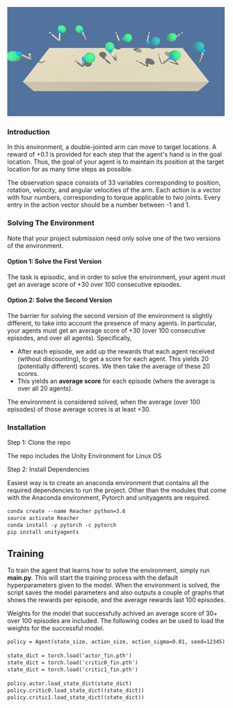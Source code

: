
![](reacher.gif)

### Introduction 

In this environment, a double-jointed arm can move to target locations. A reward of +0.1 is provided for each step that the agent's hand is in the goal location. Thus, the goal of your agent is to maintain its position at the target location for as many time steps as possible.

The observation space consists of 33 variables corresponding to position, rotation, velocity, and angular velocities of the arm. Each action is a vector with four numbers, corresponding to torque applicable to two joints. Every entry in the action vector should be a number between -1 and 1.

### Solving The Environment

Note that your project submission need only solve one of the two versions of the environment. 

#### Option 1: Solve the First Version

The task is episodic, and in order to solve the environment,  your agent must get an average score of +30 over 100 consecutive episodes.

#### Option 2: Solve the Second Version

The barrier for solving the second version of the environment is slightly different, to take into account the presence of many agents.  In particular, your agents must get an average score of +30 (over 100 consecutive episodes, and over all agents).  Specifically,
- After each episode, we add up the rewards that each agent received (without discounting), to get a score for each agent.  This yields 20 (potentially different) scores.  We then take the average of these 20 scores. 
- This yields an **average score** for each episode (where the average is over all 20 agents).

The environment is considered solved, when the average (over 100 episodes) of those average scores is at least +30. 

### Installation

Step 1: Clone the repo

The repo includes the Unity Environment for Linux OS

Step 2: Install Dependencies

Easiest way is to create an anaconda environment that contains all the required dependencies to run the project. Other than the modules that come with the Anaconda environment, Pytorch and unityagents are required.

```
conda create --name Reacher python=3.6
source activate Reacher
conda install -y pytorch -c pytorch
pip install unityagents
```

## Training

To train the agent that learns how to solve the environment, simply run **main.py**. This will start the training process with the default hyperparameters given to the model. When the environment is solved, the script saves the model parameters and also outputs a couple of graphs that shows the rewards per episode, and the average rewards last 100 episodes.

Weights for the model that successfully achived an average score of 30+ over 100 episodes are included. The following codes an be used to load the weights for the successful model.

```
policy = Agent(state_size, action_size, action_sigma=0.01, seed=12345)

state_dict = torch.load('actor_fin.pth')
state_dict = torch.load('critic0_fin.pth')
state_dict = torch.load('critic1_fin.pth')

policy.actor.load_state_dict(state_dict)
policy.critic0.load_state_dict((state_dict))
policy.critic1.load_state_dict((state_dict))
```
